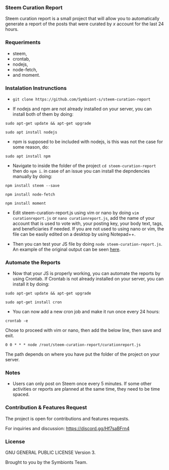 ### Steem Curation Report

Steem curation report is a small project that will allow you to automatically generate a report of the posts that were curated by _x_ account for the last 24 hours.

### Requeriments

* steem,
* crontab,
* nodejs,
* node-fetch,
* and moment.

### Instalation Instrunctions

* ```git clone https://github.com/Symbiont-s/steem-curation-report```

* If nodejs and npm are not already installed on your server, you can install both of them by doing:

```
sudo apt-get update && apt-get upgrade
```

```
sudo apt install nodejs
```

* npm is supposed to be included with nodejs, is this was not the case for some reason, do:

```
sudo apt install npm
```

* Navigate to inside the folder of the project ```cd steem-curation-report``` then do ```npm i```. in case of an issue you can install the depndencies manually by doing:

```npm install steem --save```

```npm install node-fetch```

```npm install moment```

* Edit steem-curation-report.js using vim or nano by doing ```vim curationreport.js``` or ```nano curationreport.js```, add the name of your account that is used to vote with, your posting key, your body text, tags, and beneficiaries if needed. If you are not used to using nano or vim, the file can be easily edited on a desktop by using  Notepad++.

* Then you can test your JS file by doing ```node steem-curation-report.js```. An example of the original output can be seen [here](https://steemit.com/ecs/@ecosynthesizer/ecs-curation-report-8-7-2021-id-7158).

### Automate the Reports

* Now that your JS is properly working, you can automate the reports by using Crontab. If Crontab is not already installed on your server, you can install it by doing:

```
sudo apt-get update && apt-get upgrade
```

```
sudo apt-get install cron
```

* You can now add a new cron job and make it run once every 24 hours:

```
crontab -e
```

Chose to proceed with vim or nano, then add the below line, then save and exit.

```
0 0 * * * node /root/steem-curation-report/curationreport.js
```

The path depends on where you have put the folder of the project on your server.

### Notes

* Users can only post on Steem once every 5 minutes. If some other activities or reports are planned at the same time, they need to be time spaced.

### Contribution & Features Request

The project is open for contributions and features requests.

For inquiries and discussion: https://discord.gg/Hf7saBFrn4

### License

GNU GENERAL PUBLIC LICENSE Version 3.

Brought to you by the Symbionts Team.

